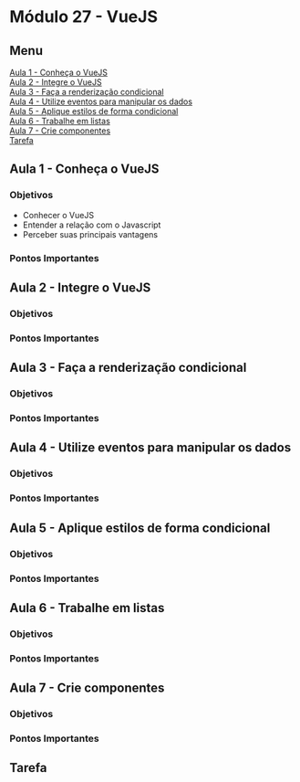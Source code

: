 # Módulo 27 - VueJS

## Menu
[Aula 1 - Conheça o VueJS](#aula-1---conheça-o-vuejs)    
[Aula 2 - Integre o VueJS ](#aula-2---integre-o-vuejs)      
[Aula 3 - Faça a renderização condicional ](#aula-3---faça-a-renderização-condicional)      
[Aula 4 - Utilize eventos para manipular os dados ](#aula-4---utilize-eventos-para-manipular-os-dados)      
[Aula 5 - Aplique estilos de forma condicional ](#aula-5---aplique-estilos-de-forma-condicional)      
[Aula 6 - Trabalhe em listas ](#aula-6---trabalhe-em-listas)      
[Aula 7 - Crie componentes ](#aula-7---crie-componentes)      
[Tarefa ](#tarefa)      

## Aula 1 - Conheça o VueJS

### Objetivos
* Conhecer o VueJS
* Entender a relação com o Javascript
* Perceber suas principais vantagens

### Pontos Importantes

## Aula 2 - Integre o VueJS

### Objetivos

### Pontos Importantes

## Aula 3 - Faça a renderização condicional

### Objetivos

### Pontos Importantes

## Aula 4 - Utilize eventos para manipular os dados

### Objetivos

### Pontos Importantes

## Aula 5 - Aplique estilos de forma condicional

### Objetivos

### Pontos Importantes

## Aula 6 - Trabalhe em listas

### Objetivos

### Pontos Importantes

## Aula 7 - Crie componentes

### Objetivos

### Pontos Importantes

## Tarefa